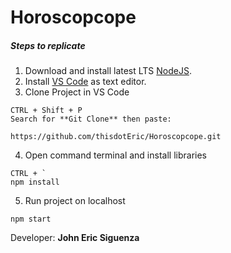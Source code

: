 # Horoscopcope

##### Steps to replicate

1. Download and install latest LTS [NodeJS](https://nodejs.org/en/download/).
2. Install [VS Code](https://code.visualstudio.com/download) as text editor.
3. Clone Project in VS Code

```
CTRL + Shift + P
Search for **Git Clone** then paste:

https://github.com/thisdotEric/Horoscopcope.git
```

4. Open command terminal and install libraries

```
CTRL + `
npm install
```

5. Run project on localhost

```
npm start
```

Developer: **John Eric Siguenza**
